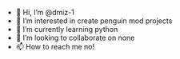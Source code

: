 - 👋 Hi, I’m @dmiz-1
- 👀 I’m interested in create penguin mod projects
- 🌱 I’m currently learning python
- 💞️ I’m looking to collaborate on none
- 📫 How to reach me no!
